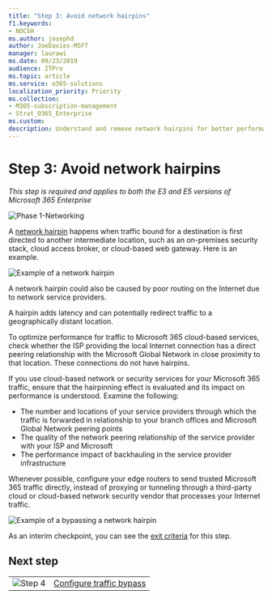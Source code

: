```yaml
---
title: "Step 3: Avoid network hairpins"
f1.keywords:
- NOCSH
ms.author: josephd
author: JoeDavies-MSFT
manager: laurawi
ms.date: 09/23/2019
audience: ITPro
ms.topic: article
ms.service: o365-solutions
localization_priority: Priority
ms.collection: 
- M365-subscription-management
- Strat_O365_Enterprise
ms.custom:
description: Understand and remove network hairpins for better performance.
---
```


# Step 3: Avoid network hairpins

*This step is required and applies to both the E3 and E5 versions of Microsoft 365 Enterprise*

![Phase 1-Networking](./media/deploy-foundation-infrastructure/networking_icon-small.png)

A [network hairpin](https://docs.microsoft.com/office365/enterprise/office-365-network-connectivity-principles#BKMK_P3) happens when traffic bound for a destination is first directed to another intermediate location, such as an on-premises security stack, cloud access broker, or cloud-based web gateway. Here is an example.

![Example of a network hairpin](./media/networking-avoid-network-hairpins/network-hairpin-example.png)

A network hairpin could also be caused by poor routing on the Internet due to network service providers. 

A hairpin adds latency and can potentially redirect traffic to a geographically distant location.

To optimize performance for traffic to Microsoft 365 cloud-based services, check whether the ISP providing the local Internet connection has a direct peering relationship with the Microsoft Global Network in close proximity to that location. These connections do not have hairpins.

If you use cloud-based network or security services for your Microsoft 365 traffic, ensure that the hairpinning effect is evaluated and its impact on performance is understood. Examine the following:

- The number and locations of your service providers through which the traffic is forwarded in relationship to your branch offices and Microsoft Global Network peering points 
- The quality of the network peering relationship of the service provider with your ISP and Microsoft 
- The performance impact of backhauling in the service provider infrastructure

Whenever possible, configure your edge routers to send trusted Microsoft 365 traffic directly, instead of proxying or tunneling through a third-party cloud or cloud-based network security vendor that processes your Internet traffic. 

![Example of a bypassing a network hairpin](./media/networking-avoid-network-hairpins/bypassing-network-hairpin.png)

As an interim checkpoint, you can see the [exit criteria](networking-exit-criteria.md#crit-networking-step3) for this step.

## Next step

|||
|:-------|:-----|
|![Step 4](./media/stepnumbers/Step4.png)|[Configure traffic bypass](networking-configure-proxies-firewalls.md)|
